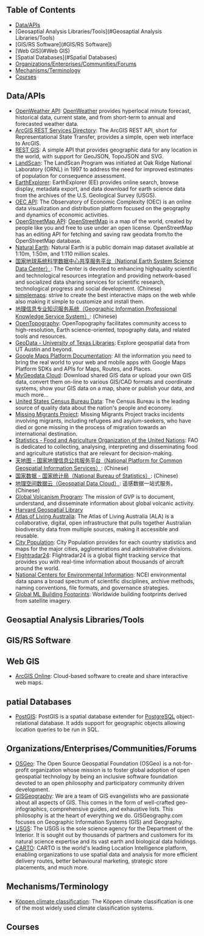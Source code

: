 ## Table of Contents

-   [Data/APIs](#Data/APIs])
-   [Geosaptial Analysis Libraries/Tools](#Geosaptial Analysis Libraries/Tools)
-   [GIS/RS Software](#GIS/RS Software])
-   [Web GIS](#Web GIS)
-   [Spatial Databases](#Spatial Databases)
-   [Organizations/Enterprises/Communities/Forums](#Organizations/Enterprises/Communities/Forums)
-   [Mechanisms/Terminology](#Mechanisms/Terminology)
-   [Courses](#Courses)

## Data/APIs

-   [OpenWeather API](https://openweathermap.org/api):
    [OpenWeather](https://openweathermap.org) provides hyperlocal minute
    forecast, historical data, current state, and from short-term to
    annual and forecasted weather data.
-   [ArcGIS REST Services
    Directory](https://maps3.arcgisonline.com/arcgis/rest/services): The
    ArcGIS REST API, short for Representational State Transfer, provides
    a simple, open web interface to ArcGIS.
-   [REST GIS](https://restgis.com): A simple API that provides
    geographic data for any location in the world, with support for
    GeoJSON, TopoJSON and SVG.
-   [LandScan](https://landscan.ornl.gov): The LandScan Program was
    initiated at Oak Ridge National Laboratory (ORNL) in 1997 to address
    the need for improved estimates of population for consequence
    assessment.
-   [EarthExplorer](https://earthexplorer.usgs.gov): EarthExplorer (EE)
    provides online search, browse display, metadata export, and data
    download for earth science data from the archives of the U.S.
    Geological Survey (USGS).
-   [OEC API](https://oec.world/en/resources/documentation): The
    Observatory of Economic Complexity (OEC) is an online data
    visualization and distribution platform focused on the geography and
    dynamics of economic activities.
-   [OpenStreetMap API](https://wiki.openstreetmap.org/wiki/API):
    [OpenStreetMap](https://www.openstreetmap.org) is a map of the
    world, created by people like you and free to use under an open
    license. OpenStreetMap has an editing API for fetching and saving
    raw geodata from/to the OpenStreetMap database.
-   [Natural Earth](https://www.naturalearthdata.com): Natural Earth is
    a public domain map dataset available at 1:10m, 1:50m, and 1:110
    million scales.
-   [国家地球系统科学数据中心共享服务平台（National Earth System Science
    Data Center）](http://www.geodata.cn): The Center is devoted to
    enhancing highquality scientific and technological resources
    integration and providing network-based and socialized data sharing
    services for scientific research, technological progress and social
    development. (Chinese)
-   [simplemaps](https://simplemaps.com): strive to create the best
    interactive maps on the web while also making it simple to customize
    and install them.
-   [地理信息专业知识服务系统（Geographic Information Professional
    Knowledge Service System）](http://kmap.ckcest.cn): (Chinese)
-   [OpenTopography](https://opentopography.org/developers):
    OpenTopography facilitates community access to high-resolution,
    Earth science-oriented, topography data, and related tools and
    resources.
-   [GeoData - University of Texas
    Libraries](https://geodata.lib.utexas.edu): Explore geospatial data
    from UT Austin and beyond.
-   [Google Maps Platform
    Documentation](https://developers.google.com/maps/documentation):
    All the information you need to bring the real world to your web and
    mobile apps with Google Maps Platform SDKs and APIs for Maps,
    Routes, and Places.
-   [MyGeodata Cloud](https://mygeodata.cloud): Download shared GIS data
    or upload your own GIS data, convert them on-line to various GIS/CAD
    formats and coordinate systems, show your GIS data on a map, share
    or publish your data, and much more...
-   [United States Census Bureau Data](https://data.census.gov/): The
    Census Bureau is the leading source of quality data about the
    nation\'s people and economy.
-   [Missing Migrants Project](https://missingmigrants.iom.int/data):
    Missing Migrants Project tracks incidents involving migrants,
    including refugees and asylum-seekers, who have died or gone missing
    in the process of migration towards an international destination.
-   [Statistics - Food and Agriculture Organization of the United
    Nations](https://www.fao.org/statistics): FAO is dedicated to
    collecting, analysing, interpreting and disseminating food and
    agriculture statistics that are relevant for decision-making.
-   [天地图 - 国家地理信息公共服务平台（National Platform for Common
    Geospatial Information Services）](https://www.tianditu.gov.cn):
    (Chinese)
-   [国家数据 - 国家统计局（National Bureau of
    Statistics）](https://data.stats.gov.cn/index.htm): (Chinese)
-   [地理空间数据云（Geospatial Data Cloud）](http://www.gscloud.cn):
    遥感数据一站式服务。(Chinese)
-   [Global Volcanism
    Program](https://volcano.si.edu/database/webservices.cfm): The
    mission of GVP is to document, understand, and disseminate
    information about global volcanic activity.
-   [Harvard Geospatial Library](https://hgl.harvard.edu)
-   [Atlas of Living
    Australia](https://collections.ala.org.au/datasets): The Atlas of
    Living Australia (ALA) is a collaborative, digital, open
    infrastructure that pulls together Australian biodiversity data from
    multiple sources, making it accessible and reusable.
-   [City Population](http://www.citypopulation.de): City Population
    provides for each country statistics and maps for the major cities,
    agglomerations and administrative divisions.
-   [Flightradar24](https://www.flightradar24.com/data): Flightradar24
    is a global flight tracking service that provides you with real-time
    information about thousands of aircraft around the world.
-   [National Centers for Environmental
    Information](https://www.ncei.noaa.gov/access): NCEI environmental
    data spans a broad spectrum of scientific disciplines, archive
    methods, naming conventions, file formats, and governance
    strategies.
-   [Global ML Building
    Footprints](https://github.com/microsoft/GlobalMLBuildingFootprints):
    Worldwide building footprints derived from satellite imagery.

## Geosaptial Analysis Libraries/Tools 

## GIS/RS Software 

## Web GIS 

-   [ArcGIS
    Online](https://www.esri.com/en-us/arcgis/products/arcgis-online/overview):
    Cloud-based software to create and share interactive web maps.

## patial Databases 

-   [PostGIS](https://postgis.net): PostGIS is a spatial database
    extender for [PostgreSQL](https://postgresql.org/) object-relational
    database. It adds support for geographic objects allowing location
    queries to be run in SQL.

## Organizations/Enterprises/Communities/Forums 

-   [OSGeo](https://www.osgeo.org): The Open Source Geospatial
    Foundation (OSGeo) is a not-for-profit organization whose mission is
    to foster global adoption of open geospatial technology by being an
    inclusive software foundation devoted to an open philosophy and
    participatory community driven development.
-   [GISGeography](https://gisgeography.com): We are a team of GIS
    evangelists who are passionate about all aspects of GIS. This comes
    in the form of well-crafted geo-infographics, comprehensive guides,
    and exhaustive lists. This philosophy is at the heart of everything
    we do. GISGeography.com focuses on Geographic Information Systems
    (GIS) and Geography.
-   [USGS](https://www.usgs.gov): The USGS is the sole science agency
    for the Department of the Interior. It is sought out by thousands of
    partners and customers for its natural science expertise and its
    vast earth and biological data holdings.
-   [CARTO](https://carto.com): CARTO is the world's leading Location
    Intelligence platform, enabling organizations to use spatial data
    and analysis for more efficient delivery routes, better behavioural
    marketing, strategic store placements, and much more.

## Mechanisms/Terminology 

-   [Köppen climate
    classification](https://en.wikipedia.org/wiki/K%C3%B6ppen_climate_classification):
    The Köppen climate classification is one of the most widely used
    climate classification systems.

## Courses 
